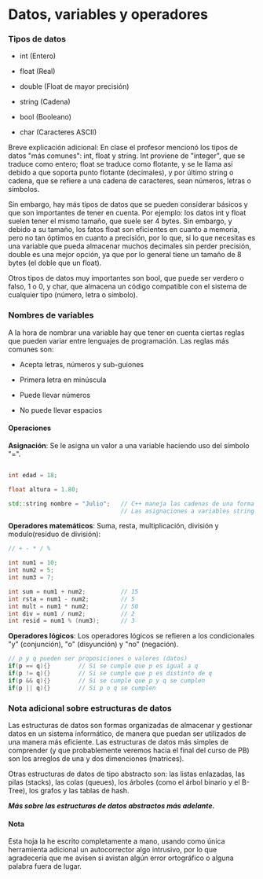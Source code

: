# Datos, variables y operadores

### Tipos de datos

-	int (Entero)

-	float (Real)

-	double (Float de mayor precisión)

-	string (Cadena)

-	bool (Booleano) 

-	char (Caracteres ASCII)

Breve explicación adicional: En clase el profesor mencionó los tipos de datos "más comunes": int, float y string. Int proviene de "integer", que se traduce como entero; float se traduce como flotante, y se le llama así debido a que soporta punto flotante (decimales), y por último string o cadena, que se refiere a una cadena de caracteres, sean números, letras o símbolos.

Sin embargo, hay más tipos de datos que se pueden considerar básicos y que son importantes de tener en cuenta. Por ejemplo: los datos int y float suelen tener el mismo tamaño, que suele ser 4 bytes. Sin embargo, y debido a su tamaño, los fatos float son eficientes en cuanto a memoria, pero no tan óptimos en cuanto a precisión, por lo que, si lo que necesitas es una variable que pueda almacenar muchos decimales sin perder precisión, double es una mejor opción, ya que por lo general tiene un tamaño de 8 bytes (el doble que un float).

Otros tipos de datos muy importantes son bool, que puede ser verdero o falso, 1 o 0, y char, que almacena un código compatible con el sistema de cualquier tipo (número, letra o símbolo).

### Nombres de variables

A la hora de nombrar una variable hay que tener en cuenta ciertas reglas que pueden variar entre lenguajes de programación. Las reglas más comunes son:

-	Acepta letras, números y sub-guiones

-	Primera letra en minúscula

-	Puede llevar números

-	No puede llevar espacios

#### Operaciones

**Asignación**: Se le asigna un valor a una variable haciendo uso del símbolo "=".

```cpp

int edad = 18;

float altura = 1.80;

std::string nombre = "Julio";	// C++ maneja las cadenas de una forma distinta a Python
								// Las asignaciones a variables string van entre comillas dobles

```

**Operadores matemáticos**: Suma, resta, multiplicación, división y modulo(residuo de división):

```cpp
// + - * / %

int num1 = 10;
int num2 = 5;
int num3 = 7;

int sum = num1 + num2;			// 15
int rsta = num1 - num2;			// 5
int mult = num1 * num2;			// 50
int div = num1 / num2;			// 2
int resid = num1 % (num3);		// 3
```

**Operadores lógicos**: Los operadores lógicos se refieren a los condicionales "y" (conjunción), "o" (disyunción) y "no" (negación).

```cpp
// p y q pueden ser proposiciones o valores (datos)
if(p == q){}		// Si se cumple que p es igual a q
if(p != q){}		// Si se cumple que p es distinto de q
if(p && q){}		// Si se cumple que p y q se cumplen
if(p || q){}		// Si p o q se cumplen
```

### Nota adicional sobre estructuras de datos

Las estructuras de datos son formas organizadas de almacenar y gestionar datos en un sistema informático, de manera que puedan ser utilizados de una manera más eficiente. Las estructuras de datos más simples de comprender (y que probablemente veremos hacia el final del curso de PB) son los arreglos de una y dos dimenciones (matrices).

Otras estructuras de datos de tipo abstracto son: las listas enlazadas, las pilas (stacks), las colas (queues), los árboles (como el árbol binario y el B-Tree), los grafos y las tablas de hash.

***Más sobre las estructuras de datos abstractos más adelante.***

#### Nota
Esta hoja la he escrito completamente a mano, usando como única herramienta adicional un autocorrector algo intrusivo, por lo que agradecería que me avisen si avistan algún error ortográfico o alguna palabra fuera de lugar.